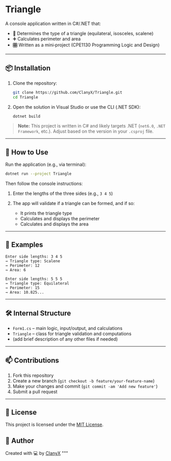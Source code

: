 # Triangle

A console application written in C#/.NET that:

* 🎯 Determines the type of a triangle (equilateral, isosceles, scalene)
* ➕ Calculates perimeter and area
* 🎛️ Written as a mini‑project (CPE1130 Programming Logic and Design)

---

## 📦 Installation

1. Clone the repository:

   ```bash
   git clone https://github.com/ClanyX/Triangle.git
   cd Triangle
   ```
2. Open the solution in Visual Studio or use the CLI (.NET SDK):

   ```bash
   dotnet build
   ```

> **Note:** This project is written in C# and likely targets .NET (`net6.0`, `.NET Framework`, etc.). Adjust based on the version in your `.csproj` file.

---

## 🚀 How to Use

Run the application (e.g., via terminal):

```bash
dotnet run --project Triangle
```

Then follow the console instructions:

1. Enter the lengths of the three sides (e.g., `3 4 5`)
2. The app will validate if a triangle can be formed, and if so:

   * It prints the triangle type
   * Calculates and displays the perimeter
   * Calculates and displays the area

---

## 🧪 Examples

```text
Enter side lengths: 3 4 5
→ Triangle type: Scalene
→ Perimeter: 12
→ Area: 6
```

```text
Enter side lengths: 5 5 5
→ Triangle type: Equilateral
→ Perimeter: 15
→ Area: 10.825...
```

---

## 🛠️ Internal Structure

* `Form1.cs` – main logic, input/output, and calculations
* `Triangle` – class for triangle validation and computations
* (add brief description of any other files if needed)

---

## 📫 Contributions

1. Fork this repository
2. Create a new branch (`git checkout -b feature/your-feature-name`)
3. Make your changes and commit (`git commit -am 'Add new feature'`)
4. Submit a pull request

---

## 📜 License

This project is licensed under the [MIT License](LICENCE).

## 👤 Author

Created with 💻 by [ClanyX](https://github.com/ClanyX)
"""
